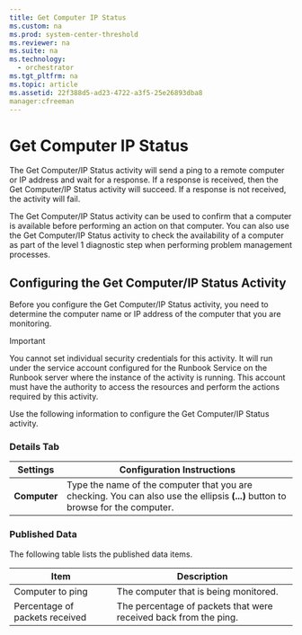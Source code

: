 ```yaml
---
title: Get Computer IP Status
ms.custom: na
ms.prod: system-center-threshold
ms.reviewer: na
ms.suite: na
ms.technology: 
  - orchestrator
ms.tgt_pltfrm: na
ms.topic: article
ms.assetid: 22f388d5-ad23-4722-a3f5-25e26893dba8
manager:cfreeman
---
```

# Get Computer IP Status
The Get Computer\/IP Status activity will send a ping to a remote computer or IP address and wait for a response. If a response is received, then the Get Computer\/IP Status activity will succeed. If a response is not received, the activity will fail.  
  
The Get Computer\/IP Status activity can be used to confirm that a computer is available before performing an action on that computer. You can also use the Get Computer\/IP Status activity to check the availability of a computer as part of the level 1 diagnostic step when performing problem management processes.  
  
## Configuring the Get Computer\/IP Status Activity  
Before you configure the Get Computer\/IP Status activity, you need to determine the computer name or IP address of the computer that you are monitoring.  
  
> [!IMPORTANT]  
> You cannot set individual security credentials for this activity. It will run under the service account configured for the Runbook Service on the Runbook server where the instance of the activity is running. This account must have the authority to access the resources and perform the actions required by this activity.  
  
Use the following information to configure the Get Computer\/IP Status activity.  
  
### Details Tab  
  
|Settings|Configuration Instructions|  
|------------|------------------------------|  
|**Computer**|Type the name of the computer that you are checking. You can also use the ellipsis **\(...\)** button to browse for the computer.|  
  
### Published Data  
The following table lists the published data items.  
  
|Item|Description|  
|--------|---------------|  
|Computer to ping|The computer that is being monitored.|  
|Percentage of packets received|The percentage of packets that were received back from the ping.|  
  
